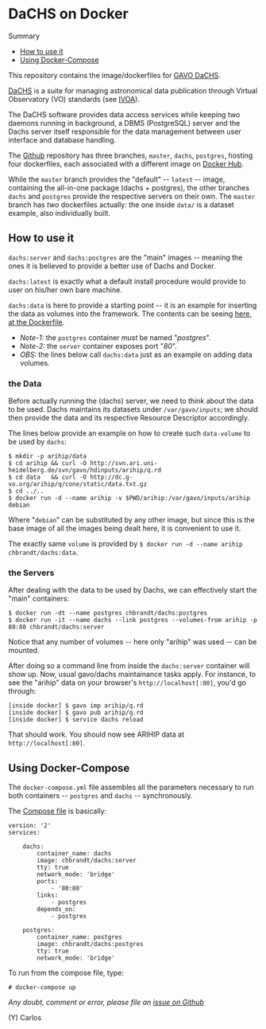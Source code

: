 # DaCHS on Docker

Summary

* [How to use it](#how-to-use-it)
* [Using Docker-Compose](#using-docker-compose)

This repository contains the image/dockerfiles for [GAVO DaCHS](http://docs.g-vo.org/DaCHS/).

[DaCHS][1] is a suite for managing astronomical data publication through Virtual Observatory (VO)
standards (see [IVOA][2]).

[1]: http://dachs-doc.readthedocs.io
[2]: http://www.ivoa.net

The DaCHS software provides data access services while keeping two daemons running in background,
a DBMS (PostgreSQL) server and the Dachs server itself responsible for the data management
between user interface and database handling.

The [Github][3] repository has three branches, `master`, `dachs`, `postgres`, hosting four
dockerfiles, each associated with a different image on [Docker Hub][4].

[3]: https://github.com/chbrandt/docker-dachs
[4]: https://hub.docker.com/r/chbrandt/dachs/

While the `master` branch provides the "default" -- `latest` -- image, containing the all-in-one
package (dachs + postgres), the other branches `dachs` and `postgres` provide the respective
servers on their own.
The `master` branch has _two_ dockerfiles actually: the one inside `data/` is a dataset example,
also individually built.

## How to use it

`dachs:server` and `dachs:postgres` are the "main" images -- meaning the ones it is believed to
provide a better use of Dachs and Docker.

`dachs:latest` is exactly what a default install procedure would provide to user on his/her own
bare machine.

`dachs:data` is here to provide a starting point -- it is an example for inserting the data
as volumes into the framework. The contents can be seeing [here, at the Dockerfile][5].

[5]: https://github.com/chbrandt/docker-dachs/tree/master/dockerfile/data

* *Note-1:* the `postgres` container _must_ be named "*postgres*".
* *Note-2:* the `server` container exposes port "*80*".
* *OBS:* the lines below call `dachs:data` just as an example on adding data volumes.

### the Data

Before actually running the (dachs) server, we need to think about the data to be used.
Dachs maintains its datasets under `/var/gavo/inputs`; we should then provide the data and
its respective Resource Descriptor accordingly.

The lines below provide an example on how to create such `data-volume` to be used by `dachs`:
```
$ mkdir -p arihip/data
$ cd arihip && curl -O http://svn.ari.uni-heidelberg.de/svn/gavo/hdinputs/arihip/q.rd
$ cd data   && curl -O http://dc.g-vo.org/arihip/q/cone/static/data.txt.gz
$ cd ../..
$ docker run -d --name arihip -v $PWD/arihip:/var/gavo/inputs/arihip debian
```
Where "`debian`" can be substituted by any other image, but since this is the base
image of all the images being dealt here, it is convenient to use it.

The exactly same `volume` is provided by `$ docker run -d --name arihip chbrandt/dachs:data`.

### the Servers
After dealing with the data to be used by Dachs, we can effectively start the "main" containers:
```
$ docker run -dt --name postgres chbrandt/dachs:postgres
$ docker run -it --name dachs --link postgres --volumes-from arihip -p 80:80 chbrandt/dachs:server
```
Notice that any number of volumes -- here only "arihip" was used -- can be mounted.

After doing so a command line from inside the `dachs:server` container will show up.
Now, usual gavo/dachs maintainance tasks apply.
For instance, to see the "arihip" data on your browser's `http://localhost[:80]`, you'd go through:
```
[inside docker] $ gavo imp arihip/q.rd
[inside docker] $ gavo pub arihip/q.rd
[inside docker] $ service dachs reload
```

That should work. You should now see ARIHIP data at `http://localhost[:80]`.


## Using Docker-Compose

The `docker-compose.yml` file assembles all the parameters necessary to run
both containers -- `postgres` and `dachs` -- synchronously.

The [Compose file](https://github.com/chbrandt/docker-dachs/blob/master/docker-compose.yml)
is basically:
```
version: '2'
services:

    dachs:
        container_name: dachs
        image: chbrandt/dachs:server
        tty: true
        network_mode: 'bridge'
        ports:
            - '80:80'
        links:
            - postgres
        depends_on:
            - postgres

    postgres:
        container_name: postgres
        image: chbrandt/dachs:postgres
        tty: true
        network_mode: 'bridge'
```

To run from the compose file, type:
```
# docker-compose up
```

_Any doubt, comment or error, please file an [issue on Github](https://github.com/chbrandt/docker-dachs/issues)_

(Y)
Carlos
